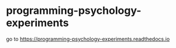 # programming-psychology-experiments

go to <https://programming-psychology-experiments.readthedocs.io>
